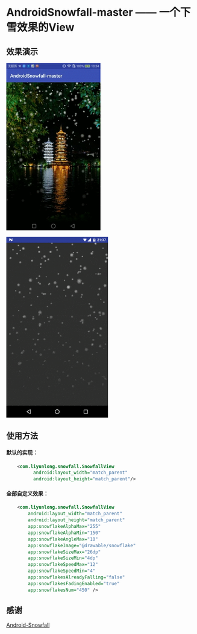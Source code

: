 # AndroidSnowfall-master —— 一个下雪效果的View

## 效果演示 ##

![](/screenshots/snowfall.gif)

![](/screenshots/demo.gif)

## 使用方法 ##
#### 默认的实现： ####
```xml
    <com.liyunlong.snowfall.SnowfallView
          android:layout_width="match_parent"
          android:layout_height="match_parent"/>
```

#### 全部自定义效果： ####
```xml
    <com.liyunlong.snowfall.SnowfallView
        android:layout_width="match_parent"
        android:layout_height="match_parent"
        app:snowflakeAlphaMax="255"
        app:snowflakeAlphaMin="150"
        app:snowflakeAngleMax="10"
        app:snowflakeImage="@drawable/snowflake"
        app:snowflakeSizeMax="26dp"
        app:snowflakeSizeMin="4dp"
        app:snowflakeSpeedMax="12"
        app:snowflakeSpeedMin="4"
        app:snowflakesAlreadyFalling="false"
        app:snowflakesFadingEnabled="true"
        app:snowflakesNum="450" />
```

## 感谢 ##
[Android-Snowfall](https://github.com/JetradarMobile/android-snowfall)